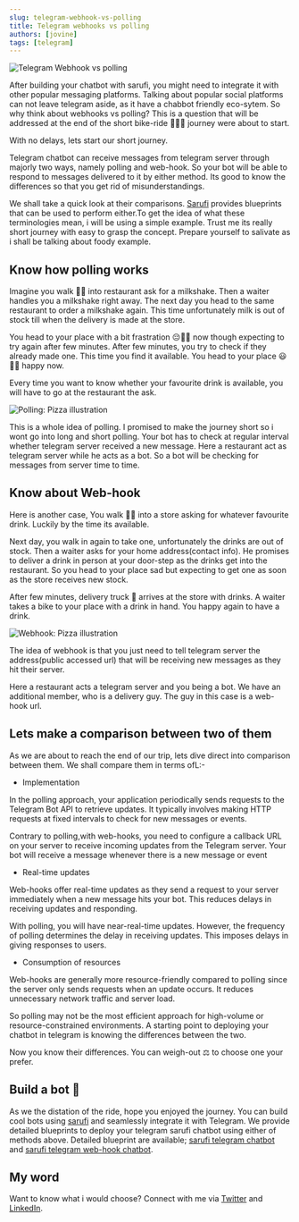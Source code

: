 ```yaml
---
slug: telegram-webhook-vs-polling
title: Telegram webhooks vs polling
authors: [jovine]
tags: [telegram]
---
```

 
![Telegram Webhook vs polling](/img/telegram-polling-vs-webhook.png)

After building your chatbot with sarufi, you might need to integrate it with other popular messaging platforms. Talking about popular social platforms can not leave telegram aside, as it have a chabbot friendly eco-sytem.
So why think about webhooks vs polling? This is a question that will be addressed at the end of the short bike-ride 🚵🏼‍♂️ journey were about to start.

With no delays, lets start our short journey.

Telegram chatbot can receive messages from telegram server through majorly two ways, namely polling and web-hook. So your bot will be able to respond to messages delivered to it by either method. Its good to know the differences so that you get rid of misunderstandings.

We shall take a quick look at their comparisons. [Sarufi](https://sarufi.io) provides blueprints that can be used to perform either.To get the idea of what these terminologies mean, i will be using a simple example. Trust me its really short journey with easy to grasp the concept. Prepare yourself to salivate as i shall be talking about foody example.

## Know how polling works

Imagine you walk 🚶🏾 into restaurant ask for a milkshake. Then a waiter handles you a milkshake right away. The next day you head to the same restaurant to order a milkshake again. This time unfortunately milk is out of stock till when the delivery is made at the store.

You head to your place with a bit frastration 😔🚶🏾 now though expecting to try again after few minutes. After few minutes, you try to check if they already made one. This time you find it available. You head to your place 😃🚶🏾 happy now.

Every time you want to know whether your favourite drink is available, you will have to go at the restaurant the ask.

![Polling: Pizza illustration](/img/telegram-polling-example.png)

This is a whole idea of polling. I promised to make the journey short so i wont go into long and short polling. Your bot has to check at regular interval whether telegram server received a new message.
Here a restaurant act as telegram server while he acts as a bot. So a bot will be checking for messages from server time to time.

## Know about Web-hook

Here is another case, You walk 🚶🏾 into a store asking for whatever favourite drink. Luckily by the time its available.

Next day, you walk in again to take one, unfortunately the drinks are out of stock. Then a waiter asks for your home address(contact info). He promises to deliver a drink in person at your door-step as the drinks get into the restaurant. So you head to your place sad but expecting to get one as soon as the store receives new stock.

After few minutes, delivery truck 🚛 arrives at the store with drinks. A waiter takes a bike to your place with a drink in hand. You happy again to have a drink.

![Webhook: Pizza illustration](/img/telegram-webhook-example.png)

The idea of  webhook is that you just need to tell telegram server the address(public accessed url) that will be receiving new messages as they hit their server.

Here a restaurant acts a telegram server and you being a bot. We have an additional member, who is a delivery guy. The guy in this case is a web-hook url.

## Lets make a comparison between two of them

As we are about to reach the end of our trip, lets dive direct into comparison between them. We shall compare them in terms ofL:-

- Implementation

In the polling approach, your application periodically sends requests to the Telegram Bot API to retrieve updates. It typically involves making HTTP requests at fixed intervals to check for new messages or events.

Contrary to polling,with web-hooks, you need to configure a callback URL on your server to receive incoming updates from the Telegram server. Your bot will receive a message whenever there is a new message or event

- Real-time updates

Web-hooks offer real-time updates as they send a request to your server immediately when a new message hits your bot. This reduces delays in receiving updates and responding.

With polling, you will have near-real-time updates. However, the frequency of polling determines the delay in receiving updates. This imposes delays in giving responses to users.

- Consumption of resources

Web-hooks are generally more resource-friendly compared to polling since the server only sends requests when an update occurs. It reduces unnecessary network traffic and server load.

So polling may not be the most efficient approach for high-volume or resource-constrained environments.
A starting point to deploying your chatbot in telegram is knowing the differences between the two.

Now you know their differences. You can weigh-out ⚖️ to choose one your prefer.

## Build a bot 🏁

As we the distation of the ride, hope you enjoyed the journey. You can build cool bots using [sarufi](https://sarufi.io) and seamlessly integrate it with Telegram.
We provide detailed blueprints to deploy your telegram sarufi chatbot using either of methods above. Detailed blueprint are available; [sarufi telegram chatbot](https://github.com/Neurotech-HQ/telegram-chatbot-blueprint) and [sarufi telegram web-hook chatbot](https://github.com/Neurotech-HQ/sarufi-telegram-webhook-blueprint).

## My word

Want to know what i would choose? Connect with me via [Twitter](https://twitter.com/JovineMutelani) and [LinkedIn](https://www.linkedin.com/in/jovine-mutelani-125062254/).

